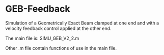 # GEB-Feedback
Simulation of a Geometrically Exact Beam clamped at one end and with a velocity feedback control applied at the other end.

The main file is: SIMU_GEB_V2_2.m

Other .m file contain functions of use in the main file.
